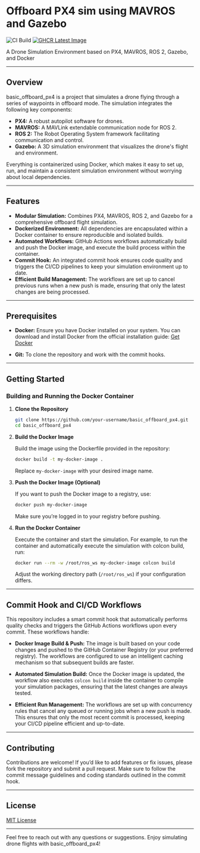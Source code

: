 # Offboard PX4 sim using MAVROS and Gazebo

![CI Build](https://github.com/hugo2410/basic_offboard_px4/actions/workflows/docker-build.yml/badge.svg)
[![GHCR Latest Image](https://img.shields.io/github/v/tag/hugo2410/basic_offboard_px4?label=GHCR%20Latest&logo=docker)](https://github.com/hugo2410/packages/container/basic_offboard_px4)


A Drone Simulation Environment based on PX4, MAVROS, ROS 2, Gazebo, and Docker

---

## Overview

basic_offboard_px4 is a project that simulates a drone flying through a series of waypoints in offboard mode. The simulation integrates the following key components:

- **PX4:** A robust autopilot software for drones.
- **MAVROS:** A MAVLink extendable communication node for ROS 2.
- **ROS 2:** The Robot Operating System framework facilitating communication and control.
- **Gazebo:** A 3D simulation environment that visualizes the drone's flight and environment.

Everything is containerized using Docker, which makes it easy to set up, run, and maintain a consistent simulation environment without worrying about local dependencies.

---

## Features

- **Modular Simulation:** Combines PX4, MAVROS, ROS 2, and Gazebo for a comprehensive offboard flight simulation.
- **Dockerized Environment:** All dependencies are encapsulated within a Docker container to ensure reproducible and isolated builds.
- **Automated Workflows:** GitHub Actions workflows automatically build and push the Docker image, and execute the build process within the container.
- **Commit Hook:** An integrated commit hook ensures code quality and triggers the CI/CD pipelines to keep your simulation environment up to date.
- **Efficient Build Management:** The workflows are set up to cancel previous runs when a new push is made, ensuring that only the latest changes are being processed.

---

## Prerequisites

- **Docker:** Ensure you have Docker installed on your system.
  You can download and install Docker from the official installation guide:
  [Get Docker](https://docs.docker.com/get-docker/)

- **Git:** To clone the repository and work with the commit hooks.

---

## Getting Started

### Building and Running the Docker Container

1. **Clone the Repository**

   ```bash
   git clone https://github.com/your-username/basic_offboard_px4.git
   cd basic_offboard_px4
   ```

2. **Build the Docker Image**

   Build the image using the Dockerfile provided in the repository:

   ```bash
   docker build -t my-docker-image .
   ```

   Replace `my-docker-image` with your desired image name.

3. **Push the Docker Image (Optional)**

   If you want to push the Docker image to a registry, use:

   ```bash
   docker push my-docker-image
   ```

   Make sure you’re logged in to your registry before pushing.

4. **Run the Docker Container**

   Execute the container and start the simulation. For example, to run the container and automatically execute the simulation with colcon build, run:

   ```bash
   docker run --rm -w /root/ros_ws my-docker-image colcon build
   ```

   Adjust the working directory path (`/root/ros_ws`) if your configuration differs.

---

## Commit Hook and CI/CD Workflows

This repository includes a smart commit hook that automatically performs quality checks and triggers the GitHub Actions workflows upon every commit. These workflows handle:

- **Docker Image Build & Push:**
  The image is built based on your code changes and pushed to the GitHub Container Registry (or your preferred registry). The workflows are configured to use an intelligent caching mechanism so that subsequent builds are faster.

- **Automated Simulation Build:**
  Once the Docker image is updated, the workflow also executes `colcon build` inside the container to compile your simulation packages, ensuring that the latest changes are always tested.

- **Efficient Run Management:**
  The workflows are set up with concurrency rules that cancel any queued or running jobs when a new push is made. This ensures that only the most recent commit is processed, keeping your CI/CD pipeline efficient and up-to-date.

---

## Contributing

Contributions are welcome! If you’d like to add features or fix issues, please fork the repository and submit a pull request. Make sure to follow the commit message guidelines and coding standards outlined in the commit hook.

---

## License

[MIT License](LICENSE)

---

Feel free to reach out with any questions or suggestions. Enjoy simulating drone flights with basic_offboard_px4!

